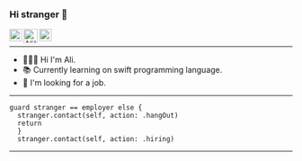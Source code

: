 ### Hi stranger 👋
<a href="https://www.instagram.com/alidemirtas7/">
  <img align="left" alt="Ali's Instagram" width="22px" src="https://cdn-icons-png.flaticon.com/512/87/87390.png" />
</a>

[<img align="left" alt="Ali's mail" width="25px" src="https://www.freepnglogos.com/uploads/email-logo-png-27.png"/>](mailto:alidemirtas7@gmail.com)

<a href="https://twitter.com/alidemirtas3">
  <img align="left" alt="Ali Demirtas | Twitter" width="22px" src="https://www.iconsdb.com/icons/preview/black/twitter-xxl.png" /></a>
<br/>
<hr>


- 🙋🏻‍♂️ Hi I'm Ali.
- 📚 Currently learning on swift programming language.
- 🔭 I'm looking for a job.
<hr>

```
guard stranger == employer else { 
  stranger.contact(self, action: .hangOut)
  return
  }
  stranger.contact(self, action: .hiring)
```
<hr>


<!--
**admrts/admrts** is a ✨ _special_ ✨ repository because its `README.md` (this file) appears on your GitHub profile.

Here are some ideas to get you started:

- 🔭 I’m currently working on ...
- 🌱 I’m currently learning ...
- 👯 I’m looking to collaborate on ...
- 🤔 I’m looking for help with ...
- 💬 Ask me about ...
- 📫 How to reach me: ...
- 😄 Pronouns: ...
- ⚡ Fun fact: ...
--!>
